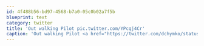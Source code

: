 ```yaml
---
id: 4f488b56-bd97-4568-b7a0-05c0b02a7f5b
blueprint: text
category: twitter
title: 'Out walking Pilot pic.twitter.com/YPcqj4Cr'
caption: 'Out walking Pilot <a href="https://twitter.com/dchymko/status/286275971617787904/photo/1" title="https://twitter.com/dchymko/status/286275971617787904/photo/1" class="link link_untco link_untco_image">pic.twitter.com/YPcqj4Cr</a><span class="embed_image embed_image_yes"><a href="https://twitter.com/dchymko/status/286275971617787904/photo/1"><img alt=''a_koerxceaaky6t-4722985'' src=''/images/2022/11/529bc-a_koerxceaaky6t-4722985.jpg'' /></a></span>'
---
```

